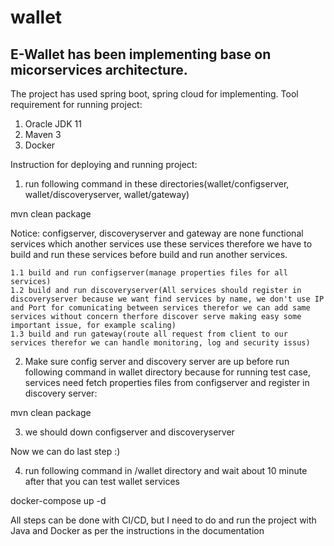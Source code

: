 # wallet
E-Wallet has been implementing base on micorservices architecture.
------------------------------
The project has used spring boot, spring cloud for implementing.
Tool requirement for running project:
1. Oracle JDK 11
2. Maven 3
3. Docker

Instruction for deploying and running project:

1. run following command in these directories(wallet/configserver, wallet/discoveryserver, wallet/gateway)

mvn clean package

Notice: configserver, discoveryserver and gateway are none functional services which another services use these services therefore we have to build and run these services before build and run another services.

    1.1 build and run configserver(manage properties files for all services)
    1.2 build and run discoveryserver(All services should register in discoveryserver because we want find services by name, we don't use IP and Port for comunicating between services therefor we can add same services without concern therfore discover serve making easy some important issue, for example scaling)
    1.3 build and run gateway(route all request from client to our services therefor we can handle monitoring, log and security issus)

2. Make sure config server and discovery server are up before run following command in wallet directory because for running test case, services need fetch properties files from configserver and register in discovery server:

mvn clean package

3. we should down configserver and discoveryserver

Now we can do last step :)

4. run following command in /wallet directory and wait about 10 minute after that you can test wallet services

docker-compose up -d

All steps can be done with CI/CD, but I need to do and run the project with Java and Docker as per the instructions in the documentation
